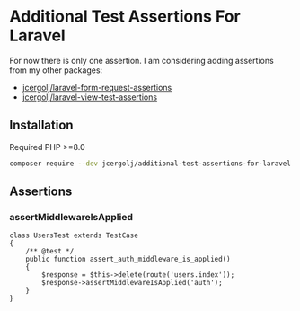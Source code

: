 # Additional Test Assertions For Laravel

For now there is only one assertion. I am considering adding assertions from my other packages:
- [jcergolj/laravel-form-request-assertions ](https://github.com/jcergolj/laravel-form-request-assertions)
- [jcergolj/laravel-view-test-assertions](https://github.com/jcergolj/laravel-view-test-assertions)

## Installation
Required PHP >=8.0

```bash
composer require --dev jcergolj/additional-test-assertions-for-laravel
```

## Assertions

### assertMiddlewareIsApplied
```
class UsersTest extends TestCase
{
    /** @test */
    public function assert_auth_middleware_is_applied()
    {
        $response = $this->delete(route('users.index'));
        $response->assertMiddlewareIsApplied('auth');
    }
}
```
